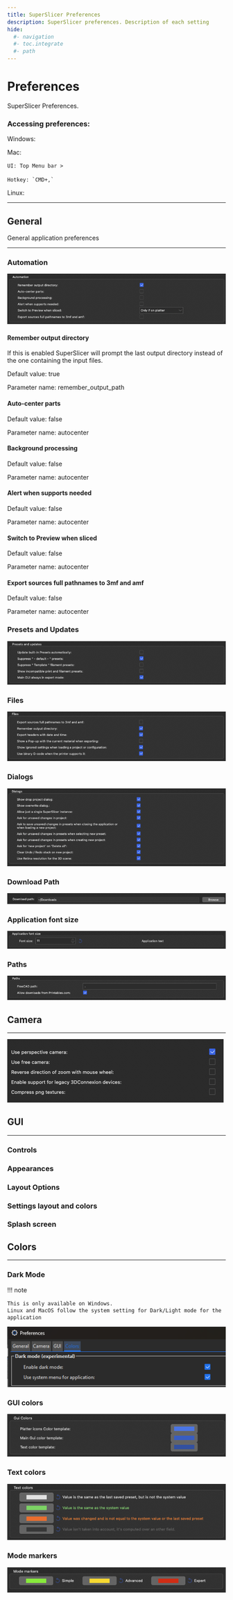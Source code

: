 ```yaml
---
title: SuperSlicer Preferences
description: SuperSlicer preferences. Description of each setting
hide:
  #- navigation
  #- toc.integrate
  #- path
---
```


# Preferences

SuperSlicer Preferences.

### Accessing preferences:

Windows:

Mac: 

	UI: Top Menu bar >  
	
	Hotkey: `CMD+,`

Linux:

---

## General

General application preferences

---

### Automation

![Image Automation](assets/preferences/automation.png)

#### Remember output directory

If this is enabled SuperSlicer will prompt the last output directory instead of the one containing the input files.

Default value: true

Parameter name: remember_output_path
#### Auto-center parts

Default value: false

Parameter name: autocenter
#### Background processing

Default value: false

Parameter name: autocenter
#### Alert when supports needed

Default value: false

Parameter name: autocenter
#### Switch to Preview when sliced

Default value: false

Parameter name: autocenter
#### Export sources full pathnames to 3mf and amf

Default value: false

Parameter name: autocenter
### Presets and Updates

![Image Presets and Updates](assets/preferences/presets_updates.png)

### Files

![Image Files](assets/preferences/files.png)

### Dialogs

![Image Dialogs](assets/preferences/dialogs.png)

### Download Path

![Image Download Path](assets/preferences/download_path.png)

### Application font size

![Image Application font size](assets/preferences/application_font_size.png)

### Paths

![Image Paths](assets/preferences/paths.png)

## Camera

---

![Image Camera](assets/preferences/camera.png)

## GUI

---

### Controls

### Appearances

### Layout Options

### Settings layout and colors

### Splash screen

## Colors

---

### Dark Mode

!!! note

    This is only available on Windows.
    Linux and MacOS follow the system setting for Dark/Light mode for the application

![Image Notes](assets/preferences/dark_mode.png)

### GUI colors

![Image GUI Colors](assets/preferences/gui_colors.png)

### Text colors

![Image Text colors](assets/preferences/text_colors.png)

### Mode markers

![Image Mode markers](assets/preferences/mode_markers.png)


